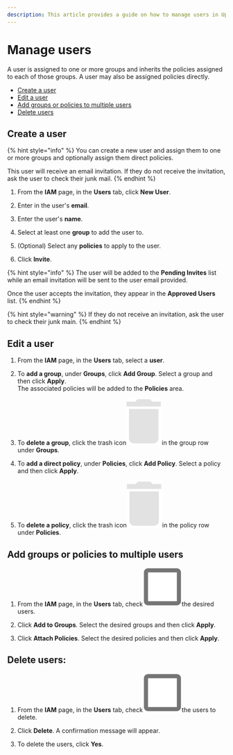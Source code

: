 ```yaml
---
description: This article provides a guide on how to manage users in Upsolver.
---
```


# Manage users

A user is assigned to one or more groups and inherits the policies assigned to each of those groups. A user may also be assigned policies directly.

* [Create a user](./#create-a-user)
* [Edit a user](./#edit-a-user)
* [Add groups or policies to multiple users](./#add-groups-or-policies-to-multiple-users)
* [Delete users](./#delete-users)

## **Create a user**

{% hint style="info" %}
You can create a new user and assign them to one or more groups and optionally assign them direct policies. 

This user will receive an email invitation. If they do not receive the invitation, ask the user to check their junk mail.
{% endhint %}

1. From the **IAM** page, in the **Users** tab, click **New User**.

2. Enter in the user's **email**.

3. Enter the user's **name**.

4. Select at least one **group** to add the user to.

5. \(Optional\) Select any **policies** to apply to the user.

6. Click **Invite**.

{% hint style="info" %}
The user will be added to the **Pending Invites** list while an email invitation will be sent to the user email provided.

Once the user accepts the invitation, they appear in the **Approved Users** list.
{% endhint %}

{% hint style="warning" %}
If they do not receive an invitation, ask the user to check their junk main.
{% endhint %}

## **Edit a user**

1. From the **IAM** page, in the **Users** tab, select a **user**.

2. To **add a group**, under **Groups**, click **Add Group**. Select a group and then click **Apply**.   
The associated policies will be added to the **Policies** area.

3. To **delete a group**, click the trash icon![](../../../.gitbook/assets/image%20%282%29.png)in the group row under **Groups**.

4. To **add a direct policy**, under **Policies**, click **Add Policy**. Select a policy and then click **Apply**.

5. To **delete a policy**, click the trash icon![](../../../.gitbook/assets/image%20%282%29.png)in the policy row under **Policies**.

## **Add groups or policies to multiple users**

1. From the **IAM** page, in the **Users** tab, check![](../../../.gitbook/assets/screen-shot-2020-08-25-at-12.41.22-pm.png)the desired users.

2. Click **Add to Groups**. Select the desired groups and then click **Apply**.

3. Click **Attach Policies**. Select the desired policies and then click **Apply**.

## **Delete users:**

1. From the **IAM** page, in the **Users** tab, check![](../../../.gitbook/assets/screen-shot-2020-08-25-at-12.41.22-pm.png)the users to delete.

2. Click **Delete**. A confirmation message will appear.

3. To delete the users, click **Yes**.

